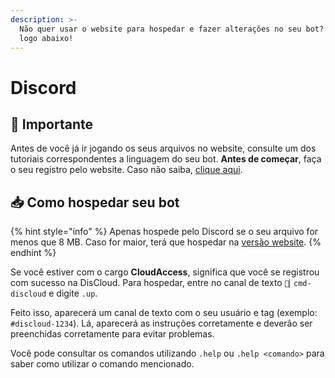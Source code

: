 ```yaml
---
description: >-
  Não quer usar o website para hospedar e fazer alterações no seu bot? Confira
  logo abaixo!
---
```


# Discord

## 📜 Importante

Antes de você já ir jogando os seus arquivos no website, consulte um dos tutoriais correspondentes a linguagem do seu bot. **Antes de começar**, faça o seu registro pelo website. Caso não saiba, [clique aqui](website.md).

## 📥 Como hospedar seu bot

{% hint style="info" %}
Apenas hospede pelo Discord se o seu arquivo for menos que 8 MB. Caso for maior, terá que hospedar na [versão website](website.md).
{% endhint %}

Se você estiver com o cargo **CloudAccess**, significa que você se registrou com sucesso na DisCloud. Para hospedar, entre no canal de texto `🔌▏cmd-discloud` e digite `.up`. 

Feito isso, aparecerá um canal de texto com o seu usuário e tag \(exemplo: `#discloud-1234`\). Lá, aparecerá as instruções corretamente e deverão ser preenchidas corretamente para evitar problemas.

Você pode consultar os comandos utilizando `.help` ou `.help <comando>` para saber como utilizar o comando mencionado.

